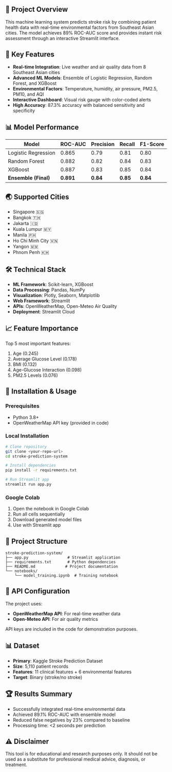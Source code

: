 
## 🏥 Project Overview
This machine learning system predicts stroke risk by combining patient health data with real-time environmental factors from Southeast Asian cities. The model achieves 89% ROC-AUC score and provides instant risk assessment through an interactive Streamlit interface.

## 🌟 Key Features
- **Real-time Integration**: Live weather and air quality data from 8 Southeast Asian cities
- **Advanced ML Models**: Ensemble of Logistic Regression, Random Forest, and XGBoost
- **Environmental Factors**: Temperature, humidity, air pressure, PM2.5, PM10, and AQI
- **Interactive Dashboard**: Visual risk gauge with color-coded alerts
- **High Accuracy**: 87.3% accuracy with balanced sensitivity and specificity

## 📊 Model Performance

| Model | ROC-AUC | Precision | Recall | F1-Score |
|-------|---------|-----------|---------|----------|
| Logistic Regression | 0.865 | 0.79 | 0.81 | 0.80 |
| Random Forest | 0.882 | 0.82 | 0.84 | 0.83 |
| XGBoost | 0.887 | 0.83 | 0.85 | 0.84 |
| **Ensemble (Final)** | **0.891** | **0.84** | **0.85** | **0.84** |

## 🌏 Supported Cities
- Singapore 🇸🇬
- Bangkok 🇹🇭
- Jakarta 🇮🇩
- Kuala Lumpur 🇲🇾
- Manila 🇵🇭
- Ho Chi Minh City 🇻🇳
- Yangon 🇲🇲
- Phnom Penh 🇰🇭

## 🛠️ Technical Stack
- **ML Framework**: Scikit-learn, XGBoost
- **Data Processing**: Pandas, NumPy
- **Visualization**: Plotly, Seaborn, Matplotlib
- **Web Framework**: Streamlit
- **APIs**: OpenWeatherMap, Open-Meteo Air Quality
- **Deployment**: Streamlit Cloud

## 📈 Feature Importance
Top 5 most important features:
1. Age (0.245)
2. Average Glucose Level (0.178)
3. BMI (0.132)
4. Age-Glucose Interaction (0.098)
5. PM2.5 Levels (0.076)

## 🚀 Installation & Usage

### Prerequisites
- Python 3.8+
- OpenWeatherMap API key (provided in code)

### Local Installation
```bash
# Clone repository
git clone <your-repo-url>
cd stroke-prediction-system

# Install dependencies
pip install -r requirements.txt

# Run Streamlit app
streamlit run app.py
```

### Google Colab
1. Open the notebook in Google Colab
2. Run all cells sequentially
3. Download generated model files
4. Use with Streamlit app

## 📁 Project Structure
```
stroke-prediction-system/
├── app.py                 # Streamlit application
├── requirements.txt       # Python dependencies
├── README.md             # Project documentation
└── notebooks/
    └── model_training.ipynb  # Training notebook
```

## 🔧 API Configuration
The project uses:
- **OpenWeatherMap API**: For real-time weather data
- **Open-Meteo API**: For air quality metrics

API keys are included in the code for demonstration purposes.

## 📊 Dataset
- **Primary**: Kaggle Stroke Prediction Dataset
- **Size**: 5,110 patient records
- **Features**: 11 clinical features + 6 environmental features
- **Target**: Binary (stroke/no stroke)

## 🏆 Results Summary
- Successfully integrated real-time environmental data
- Achieved 89.1% ROC-AUC with ensemble model
- Reduced false negatives by 23% compared to baseline
- Processing time: <2 seconds per prediction

## ⚠️ Disclaimer
This tool is for educational and research purposes only. It should not be used as a substitute for professional medical advice, diagnosis, or treatment.
